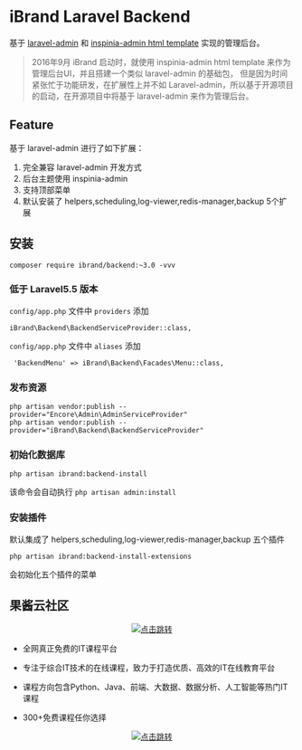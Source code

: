 # iBrand Laravel Backend

基于 [laravel-admin][1]  和 [inspinia-admin html template][2] 实现的管理后台。

> 2016年9月 iBrand 启动时，就使用 inspinia-admin html template 来作为管理后台UI，并且搭建一个类似 laravel-admin 的基础包，
但是因为时间紧张忙于功能研发，在扩展性上并不如 Laravel-admin，所以基于开源项目的启动，在开源项目中将基于 laravel-admin 来作为管理后台。

## Feature
基于 laravel-admin 进行了如下扩展：
1. 完全兼容 laravel-admin 开发方式
2. 后台主题使用 inspinia-admin
3. 支持顶部菜单
4. 默认安装了 helpers,scheduling,log-viewer,redis-manager,backup 5个扩展

## 安装

```
composer require ibrand/backend:~3.0 -vvv
```


### 低于 Laravel5.5 版本

`config/app.php` 文件中 `providers` 添加

```
iBrand\Backend\BackendServiceProvider::class,
```
`config/app.php` 文件中 `aliases` 添加

```
 'BackendMenu' => iBrand\Backend\Facades\Menu::class,
```

### 发布资源

```
php artisan vendor:publish --provider="Encore\Admin\AdminServiceProvider"
php artisan vendor:publish --provider="iBrand\Backend\BackendServiceProvider"
```

### 初始化数据库

```
php artisan ibrand:backend-install
```
该命令会自动执行 `php artisan admin:install`

### 安装插件

默认集成了 helpers,scheduling,log-viewer,redis-manager,backup 五个插件
```
php artisan ibrand:backend-install-extensions
```
会初始化五个插件的菜单



  [1]: https://github.com/z-song/laravel-admin
  [2]: http://webapplayers.com/inspinia_admin-v2.7.1/

## 果酱云社区

<p align="center">
  <a href="https://guojiang.club/" target="_blank">
    <img src="https://cdn.guojiang.club/image/2022/02/16/wu_1fs0jbco2182g280l1vagm7be6.png" alt="点击跳转"/>
  </a>
</p>



- 全网真正免费的IT课程平台

- 专注于综合IT技术的在线课程，致力于打造优质、高效的IT在线教育平台

- 课程方向包含Python、Java、前端、大数据、数据分析、人工智能等热门IT课程

- 300+免费课程任你选择



<p align="center">
  <a href="https://guojiang.club/" target="_blank">
    <img src="https://cdn.guojiang.club/image/2022/02/16/wu_1fs0l82ae1pq11e431j6n17js1vq76.png" alt="点击跳转"/>
  </a>
</p>
